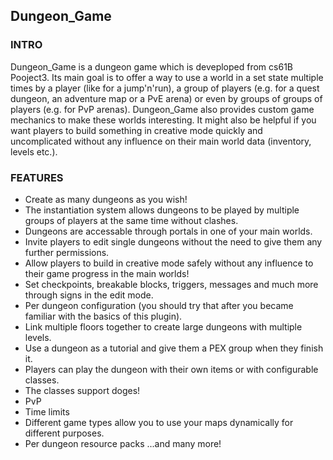 ## Dungeon_Game


### INTRO
Dungeon_Game is a dungeon game which is deveploped from cs61B Pooject3. Its main goal is to offer a way to use a world in a set state multiple times by a player (like for a jump'n'run), a group of players (e.g. for a quest dungeon, an adventure map or a PvE arena) or even by groups of groups of players (e.g. for PvP arenas). Dungeon_Game also provides custom game mechanics to make these worlds interesting. It might also be helpful if you want players to build something in creative mode quickly and uncomplicated without any influence on their main world data (inventory, levels etc.).

### FEATURES 
- Create as many dungeons as you wish!
- The instantiation system allows dungeons to be played by multiple groups of players at the same time without clashes.
- Dungeons are accessable through portals in one of your main worlds. 
- Invite players to edit single dungeons without the need to give them any further permissions. 
- Allow players to build in creative mode safely without any influence to their game progress in the main worlds!
- Set checkpoints, breakable blocks, triggers, messages and much more through signs in the edit mode. 
- Per dungeon configuration (you should try that after you became familiar with the basics of this plugin). 
- Link multiple floors together to create large dungeons with multiple levels. 
- Use a dungeon as a tutorial and give them a PEX group when they finish it.
- Players can play the dungeon with their own items or with configurable classes.
- The classes support doges!
- PvP
- Time limits
- Different game types allow you to use your maps dynamically for different purposes. 
- Per dungeon resource packs
...and many more!

